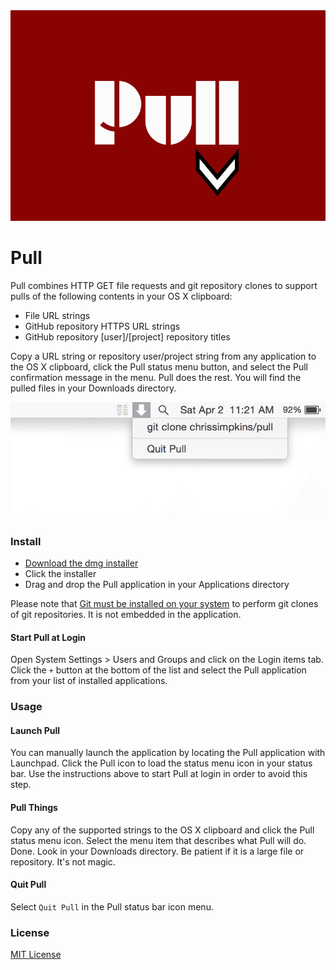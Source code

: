 <img src="https://raw.githubusercontent.com/chrissimpkins/pull/master/img/readme-header.png" alt="Pull" width="748">

# Pull

Pull combines HTTP GET file requests and git repository clones to support pulls of the following contents in your OS X clipboard:

- File URL strings
- GitHub repository HTTPS URL strings
- GitHub repository [user]/[project] repository titles

Copy a URL string or repository user/project string from any application to the OS X clipboard, click the Pull status menu button, and select the Pull confirmation message in the menu.  Pull does the rest.  You will find the pulled files in your Downloads directory.

<img src="https://raw.githubusercontent.com/chrissimpkins/pull/master/img/pull-screenshot2.png" alt="Click the Pull icon" width="518">


### Install

- [Download the dmg installer](https://github.com/chrissimpkins/pull/releases/download/v0.10.0/Pull-Installer.dmg)
- Click the installer
- Drag and drop the Pull application in your Applications directory

Please note that [Git must be installed on your system](https://git-scm.com/downloads) to perform git clones of git repositories.  It is not embedded in the application.

#### Start Pull at Login

Open System Settings > Users and Groups and click on the Login items tab.  Click the `+` button at the bottom of the list and select the Pull application from your list of installed applications.


### Usage

#### Launch Pull

You can manually launch the application by locating the Pull application with Launchpad.  Click the Pull icon to load the status menu icon in your status bar.  Use the instructions above to start Pull at login in order to avoid this step.

#### Pull Things

Copy any of the supported strings to the OS X clipboard and click the Pull status menu icon.  Select the menu item that describes what Pull will do.  Done.  Look in your Downloads directory.  Be patient if it is a large file or repository.  It's not magic.

#### Quit Pull

Select `Quit Pull` in the Pull status bar icon menu.


### License

[MIT License](https://github.com/chrissimpkins/pull/blob/master/LICENSE)
